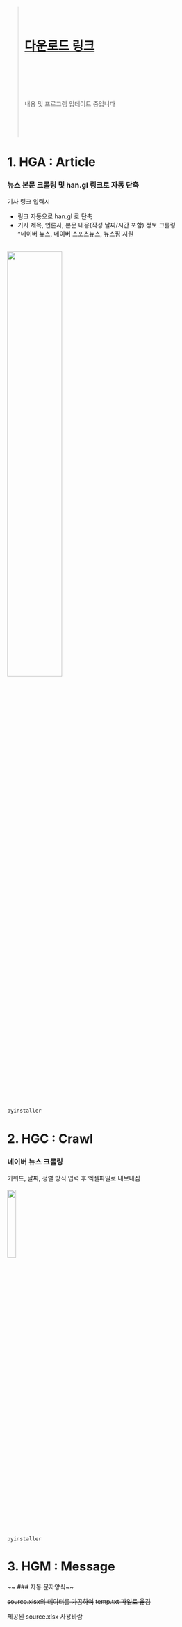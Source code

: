 > # <br><br> [다운로드 링크](https://github.com/memoday/hangangUtil/releases/tag/HGA)
>  <br><br><br><br><br> 내용 및 프로그램 업데이트 중입니다 <br><br><br><br><br>


# 1. HGA : Article
### 뉴스 본문 크롤링 및 han.gl 링크로 자동 단축

기사 링크 입력시
- 링크 자동으로 han.gl 로 단축
- 기사 제목, 언론사, 본문 내용(작성 날짜/시간 포함) 정보 크롤링
<br>*네이버 뉴스, 네이버 스포츠뉴스, 뉴스핌 지원
<br>
<img src="https://user-images.githubusercontent.com/74040890/197082481-45d161c6-9c3b-4e60-8829-1b09376c1f75.png" width="50%" height="50%">


```
pyinstaller
```



# 2. HGC : Crawl
### 네이버 뉴스 크롤링

키워드, 날짜, 정렬 방식 입력 후 엑셀파일로 내보내짐
<br><br>
<img src="https://user-images.githubusercontent.com/74040890/196871414-58b6d656-8be6-406c-8f4a-bbd7c5ce62ff.png" width="20%" height="20%">

```
pyinstaller
```



# 3. HGM : Message
~~ ### 자동 문자양식~~

~~source.xlsx의 데이터를 가공하여~~
~~temp.txt 파일로 옮김~~

~~제공된 source.xlsx 사용바람~~
